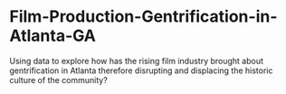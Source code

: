 # Film-Production-Gentrification-in-Atlanta-GA
Using data to explore how has the rising film industry brought about gentrification in Atlanta therefore disrupting and displacing the historic culture of the community?
